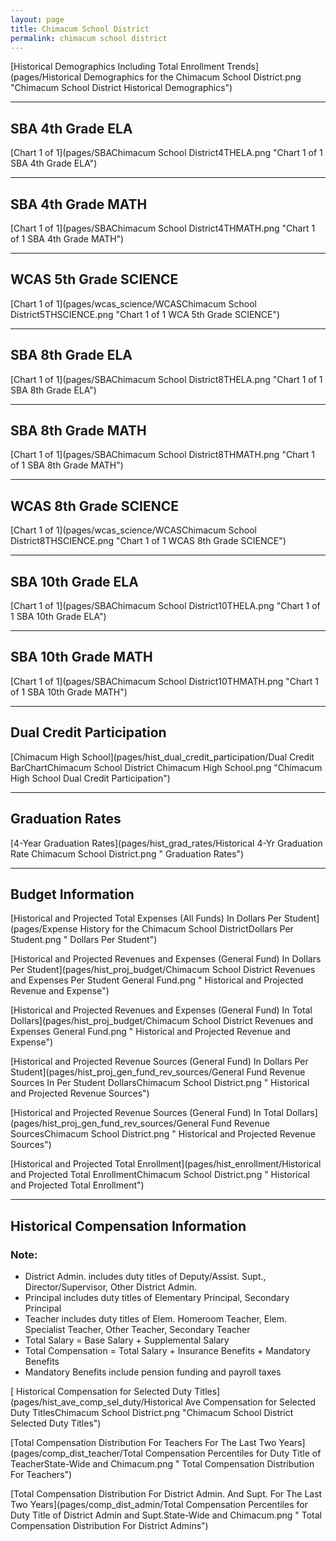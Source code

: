 ```yaml
---
layout: page
title: Chimacum School District
permalink: chimacum school district
---
```



[Historical Demographics Including Total Enrollment Trends](pages/Historical Demographics for the Chimacum School District.png "Chimacum School District Historical Demographics")

___

## SBA 4th Grade ELA

[Chart 1 of 1](pages/SBAChimacum School District4THELA.png "Chart 1 of 1 SBA 4th Grade ELA")


___

## SBA 4th Grade MATH

[Chart 1 of 1](pages/SBAChimacum School District4THMATH.png "Chart 1 of 1 SBA 4th Grade MATH")


___

## WCAS 5th Grade SCIENCE

[Chart 1 of 1](pages/wcas_science/WCASChimacum School District5THSCIENCE.png "Chart 1 of 1 WCA 5th Grade SCIENCE")


___

## SBA 8th Grade ELA

[Chart 1 of 1](pages/SBAChimacum School District8THELA.png "Chart 1 of 1 SBA 8th Grade ELA")


___

## SBA 8th Grade MATH

[Chart 1 of 1](pages/SBAChimacum School District8THMATH.png "Chart 1 of 1 SBA 8th Grade MATH")


___

## WCAS 8th Grade SCIENCE

[Chart 1 of 1](pages/wcas_science/WCASChimacum School District8THSCIENCE.png "Chart 1 of 1 WCAS 8th Grade SCIENCE")


___

## SBA 10th Grade ELA

[Chart 1 of 1](pages/SBAChimacum School District10THELA.png "Chart 1 of 1 SBA 10th Grade ELA")


___

## SBA 10th Grade MATH

[Chart 1 of 1](pages/SBAChimacum School District10THMATH.png "Chart 1 of 1 SBA 10th Grade MATH")


___

## Dual Credit Participation

[Chimacum High School](pages/hist_dual_credit_participation/Dual Credit BarChartChimacum School District Chimacum High School.png "Chimacum High School Dual Credit Participation")


___

## Graduation Rates

[4-Year Graduation Rates](pages/hist_grad_rates/Historical 4-Yr Graduation Rate Chimacum School District.png " Graduation Rates")


___

## Budget Information

[Historical and Projected Total Expenses (All Funds) In Dollars Per Student](pages/Expense History for the Chimacum School DistrictDollars Per Student.png " Dollars Per Student")

[Historical and Projected Revenues and Expenses (General Fund) In Dollars Per Student](pages/hist_proj_budget/Chimacum School District Revenues and Expenses Per Student General Fund.png " Historical and Projected Revenue and Expense")

[Historical and Projected Revenues and Expenses (General Fund) In Total Dollars](pages/hist_proj_budget/Chimacum School District Revenues and Expenses General Fund.png " Historical and Projected Revenue and Expense")

[Historical and Projected Revenue Sources (General Fund) In Dollars Per Student](pages/hist_proj_gen_fund_rev_sources/General Fund Revenue Sources In Per Student DollarsChimacum School District.png " Historical and Projected Revenue Sources")

[Historical and Projected Revenue Sources (General Fund) In Total Dollars](pages/hist_proj_gen_fund_rev_sources/General Fund Revenue SourcesChimacum School District.png " Historical and Projected Revenue Sources")

[Historical and Projected Total Enrollment](pages/hist_enrollment/Historical and Projected Total EnrollmentChimacum School District.png " Historical and Projected Total Enrollment")


___

## Historical Compensation Information
### Note:
- District Admin. includes duty titles of Deputy/Assist. Supt., Director/Supervisor, Other District Admin.
- Principal includes duty titles of Elementary Principal, Secondary Principal
- Teacher includes duty titles of Elem. Homeroom Teacher, Elem. Specialist Teacher, Other Teacher, Secondary Teacher
- Total Salary = Base Salary + Supplemental Salary
- Total Compensation = Total Salary + Insurance Benefits + Mandatory Benefits
- Mandatory Benefits include pension funding and payroll taxes

[ Historical Compensation for Selected Duty Titles](pages/hist_ave_comp_sel_duty/Historical Ave Compensation for Selected Duty TitlesChimacum School District.png "Chimacum School District Selected Duty Titles")

[Total Compensation Distribution For Teachers For The Last Two Years](pages/comp_dist_teacher/Total Compensation Percentiles for Duty Title of TeacherState-Wide and Chimacum.png " Total Compensation Distribution For Teachers")

[Total Compensation Distribution For District Admin. And Supt. For The Last Two Years](pages/comp_dist_admin/Total Compensation Percentiles for Duty Title of District Admin and Supt.State-Wide and Chimacum.png " Total Compensation Distribution For District Admins")

